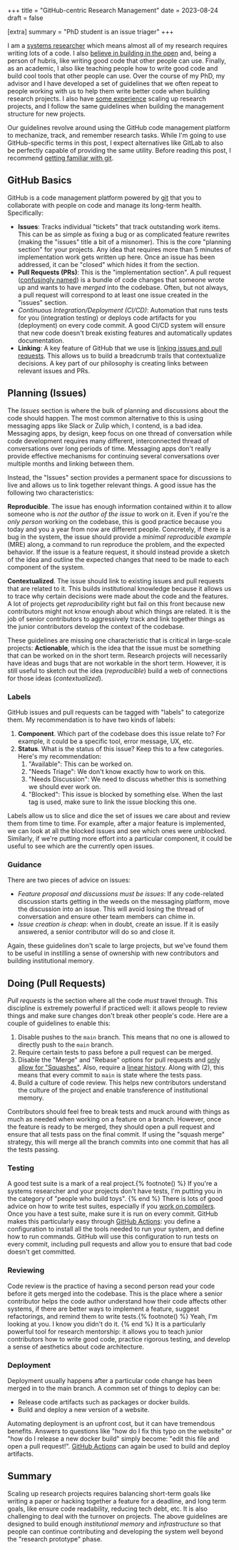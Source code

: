 +++
title = "GitHub-centric Research Management"
date = 2023-08-24
draft = false

[extra]
summary = "PhD student is an issue triager"
+++

I am a [systems researcher][the-nightwatch] which means almost all of my research requires writing lots of a code.
I also [believe in building in the open][emery-talk] and, being a person of hubris, like writing good code that other people can use.
Finally, as an academic, I also like teaching people how to write good code and build cool tools that other people can use.
Over the course of my PhD, my advisor and I have developed a set of guidelines that we often repeat to people working with us to help them write better code when building research projects.
I also have [some experience][calyx-repo] scaling up research projects, and I follow the same guidelines when building the management structure for new projects.

Our guidelines revolve around using the GitHub code management platform to mechanize, track, and remember research tasks.
While I'm going to use GitHub-specific terms in this post, I expect alternatives like GitLab to also be perfectly capable of providing the same utility.
Before reading this post, I recommend [getting familiar with git][git].


## GitHub Basics

GitHub is a code management platform powered by [git][] that you to collaborate with people on code and manage its long-term health. Specifically:
- **Issues**: Tracks individual "tickets" that track outstanding work items. This can be as simple as fixing a bug or as complicated feature rewrites (making the "issues" title a bit of a misnomer). This is the core "planning section" for your projects. Any idea that requires more than 5 minutes of implementation work gets written up here. Once an issue has been addressed, it can be "closed" which hides it from the section.
- **Pull Requests (PRs)**: This is the "implementation section". A pull request ([confusingly named][pr-name]) is a bundle of code changes that someone wrote up and wants to have *merged* into the codebase. Often, but not always, a pull request will correspond to at least one issue created in the "issues" section.
- *Continuous Integration/Deployment (CI/CD)*: Automation that runs tests for you (integration testing) or deploys code artifacts for you (deployment) on every code commit. A good CI/CD system will ensure that new code doesn't break existing features and automatically updates documentation.
- **Linking**: A key feature of GitHub that we use is [linking issues and pull requests][gh-links]. This allows us to build a breadcrumb trails that contextualize decisions. A key part of our philosophy is creating links between relevant issues and PRs.


## Planning (Issues)

The *Issues* section is where the bulk of planning and discussions about the code should happen.
The most common alternative to this is using messaging apps like Slack or Zulip which, I contend, is a bad idea.
Messaging apps, by design, keep focus on one thread of conversation while code development requires many different, interconnected thread of conversations over long periods of time.
Messaging apps don't really provide effective mechanisms for continuing several conversations over multiple months and linking between them.

Instead, the "Issues" section provides a permanent space for discussions to live and allows us to link together relevant things.
A good issue has the following two characteristics:

**Reproducible**. The issue has enough information contained within it to allow someone who is *not the author of the issue* to work on it.
Even if you're the *only person* working on the codebase, this is good practice because you today and you a year from now are different people.
Concretely, if there is a bug in the system, the issue should provide a *minimal reproducible example* (MRE) along, a command to run reproduce the problem, and the expected behavior.
If the issue is a feature request, it should instead provide a sketch of the idea and outline the expected changes that need to be made to each component of the system.

**Contextualized**. The issue should link to existing issues and pull requests that are related to it. This builds institutional knowledge because it allows us to trace why certain decisions were made about the code and the features.
A lot of projects get *reproducibility* right but fail on this front because new contributors might not know enough about which things are related.
It is the job of senior contributors to aggressively track and link together things as the junior contributors develop the context of the codebase.

These guidelines are missing one characteristic that is critical in large-scale projects: **Actionable**, which is the idea that the issue must be something that can be worked on in the short term. Research projects will necessarily have ideas and bugs that are not workable in the short term.
However, it is still useful to sketch out the idea (*reproducible*) build a web of connections for those ideas (*contextualized*).

### Labels

GitHub issues and pull requests can be tagged with "labels" to categorize them. My recommendation is to have two kinds of labels:
1. **Component**. Which part of the codebase does this issue relate to? For example, it could be a specific tool, error message, UX, etc.
2. **Status**. What is the status of this issue? Keep this to a few categories. Here's my recommendation:
    1. "Available": This can be worked on.
    2. "Needs Triage": We don't know exactly how to work on this.
    3. "Needs Discussion": We need to discuss whether this is something we should ever work on.
    4. "Blocked": This issue is blocked by something else. When the last tag is used, make sure to link the issue blocking this one.

Labels allow us to slice and dice the set of issues we care about and review them from time to time. For example, after a major feature is implemented, we can look at all the blocked issues and see which ones were unblocked. Similarly, if we're putting more effort into a particular component, it could be useful to see which are the currently open issues.

### Guidance

There are two pieces of advice on issues:
- *Feature proposal and discussions must be issues*: If any code-related discussion starts getting in the weeds on the messaging platform, move the discussion into an issue. This will avoid losing the thread of conversation and ensure other team members can chime in.
- *Issue creation is cheap*: when in doubt, create an issue. If it is easily answered, a senior contributor will do so and close it.

Again, these guidelines don't scale to large projects, but we've found them to be useful in instilling a sense of ownership with new contributors and building institutional memory.

## Doing (Pull Requests)

*Pull requests* is the section where all the code *must* travel through. This discipline is extremely powerful if practiced well: it allows people to review things and make sure changes don't break other people's code. Here are a couple of guidelines to enable this:
1. Disable pushes to the `main` branch. This means that no one is allowed to directly push to the `main` branch.
2. Require certain tests to pass before a pull request can be merged.
3. Disable the "Merge" and "Rebase" options for pull requests and [only allow for "Squashes"][gh-merge-methods]. Also, require a [linear history][git-linear]. Along with (2), this means that every commit to `main` is state where the tests pass.
4. Build a culture of code review. This helps new contributors understand the culture of the project and enable transference of institutional memory.

Contributors should feel free to break tests and muck around with things as much as needed when working on a feature on a branch.
However, once the feature is ready to be merged, they should open a pull request and ensure that all tests pass on the final commit.
If using the "squash merge" strategy, this will merge all the branch commits into one commit that has all the tests passing.

### Testing

A good test suite is a mark of a real project.{% footnote() %} If you're a systems researcher and your projects don't have tests, I'm putting you in the category of "people who build toys". {% end %} There is lots of good advice on how to write test suites, especially if you [work on compilers][samps-snapshot].
Once you have a test suite, make sure it is run on every commit.
GitHub makes this particularly easy through [GitHub Actions][gh-actions]: you define a configuration to install all the tools needed to run your system, and define how to run commands.
GitHub will use this configuration to run tests on every commit, including pull requests and allow you to ensure that bad code doesn't get committed.

### Reviewing

Code review is the practice of having a second person read your code before it gets merged into the codebase.
This is the place where a senior contributor helps the code author understand how their code affects other systems, if there are better ways to implement a feature, suggest refactorings, and remind them to write tests.{% footnote() %} Yeah, I'm looking at you. I know you didn't do it. {% end %}
It is a particularly powerful tool for research mentorship: it allows you to teach junior contributors how to write good code, practice rigorous testing, and develop a sense of aesthetics about code architecture.

### Deployment

Deployment usually happens after a particular code change has been merged in to the main branch.
A common set of things to deploy can be:
- Release code artifacts such as packages or docker builds.
- Build and deploy a new version of a website.

Automating deployment is an upfront cost, but it can have tremendous benefits. Answers to questions like "how do I fix this typo on the website" or "how do I release a new docker build" simply become: "edit this file and open a pull request!".
[GitHub Actions][gh-actions] can again be used to build and deploy artifacts.

## Summary

Scaling up research projects requires balancing short-term goals like writing a paper or hacking together a feature for a deadline, and long term goals, like ensure code readability, reducing tech debt, etc.
It is also challenging to deal with the turnover on projects.
The above guidelines are designed to build enough *institutional memory* and *infrastructure* so that people can continue contributing and developing the system well beyond the "research prototype" phase.


[pr-name]: https://stackoverflow.com/questions/21657430/why-is-a-git-pull-request-not-called-a-push-request
[the-nightwatch]: https://www.usenix.org/system/files/1311_05-08_mickens.pdf
[emery-talk]: https://www.youtube.com/watch?v=kwto0AQ_Un8
[calyx-repo]: https://github.com/cucapra/calyx
[gh-links]: https://docs.github.com/en/issues/tracking-your-work-with-issues/linking-a-pull-request-to-an-issue
[git-linear]: https://www.bitsnbites.eu/a-tidy-linear-git-history/
[gh-actions]: https://docs.github.com/en/actions
[samps-snapshot]: https://www.cs.cornell.edu/~asampson/blog/turnt.html
[git]: https://docs.github.com/en/get-started/using-git/about-git
[gh-merge-methods]: https://docs.github.com/en/repositories/configuring-branches-and-merges-in-your-repository/configuring-pull-request-merges/about-merge-methods-on-github